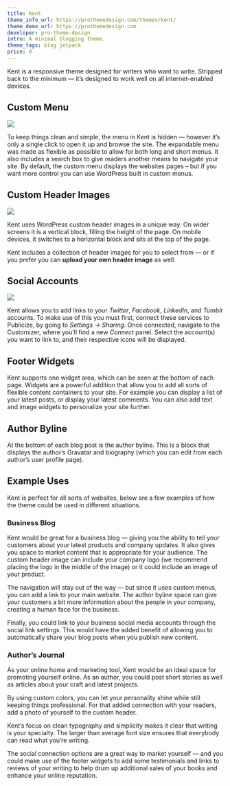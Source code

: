 ```yaml
---
title: Kent
theme_info_url: https://prothemedesign.com/themes/kent/
theme_demo_url: https://prothemedesign.com
developer: pro-theme-design
intro: A minimal blogging theme.
theme_tags: blog jetpack
price: 0
---
```


Kent is a responsive theme designed for writers who want to write. Stripped back to the minimum — it’s designed to work well on all internet-enabled devices.

## Custom Menu

<img src="https://theme.files.wordpress.com/2013/11/kent-menu-demo-large.gif?w=640&h=284" />

To keep things clean and simple, the menu in Kent is hidden — however it’s only a single click to open it up and browse the site. The expandable menu was made as flexible as possible to allow for both long and short menus. It also includes a search box to give readers another means to navigate your site. By default, the custom menu displays the websites pages – but if you want more control you can use WordPress built in custom menus.

## Custom Header Images

<img src="https://theme.files.wordpress.com/2013/11/kent-default-headers.png" />

Kent uses WordPress custom header images in a unique way. On wider screens it is a vertical block, filling the height of the page. On mobile devices, it switches to a horizontal block and sits at the top of the page.

Kent includes a collection of header images for you to select from — or if you prefer you can <strong>upload your own header image</strong> as well.

## Social Accounts

<img src="https://theme.files.wordpress.com/2013/11/kent-social-options.png" />

Kent allows you to add links to your <em>Twitter</em>, <em>Facebook</em>, <em>LinkedIn</em>, and <em>Tumblr</em> accounts. To make use of this you must first, connect these services to Publicize, by going to <em>Settings → Sharing</em>. Once connected, navigate to the Customizer, where you’ll find a new <em>Connect</em> panel. Select the account(s) you want to link to, and their respective icons will be displayed.

## Footer Widgets

Kent supports one widget area, which can be seen at the bottom of each page. Widgets are a powerful addition that allow you to add all sorts of flexible content containers to your site. For example you can display a list of your latest posts, or display your latest comments. You can also add text and image widgets to personalize your site further.

## Author Byline

At the bottom of each blog post is the author byline. This is a block that displays the author’s Gravatar and biography (which you can edit from each author’s user profile page).

## Example Uses

Kent is perfect for all sorts of websites, below are a few examples of how the theme could be used in different situations.

### Business Blog

Kent would be great for a business blog — giving you the ability to tell your customers about your latest products and company updates. It also gives you space to market content that is appropriate for your audience. The custom header image can include your company logo (we recommend placing the logo in the middle of the image) or it could include an image of your product.

The navigation will stay out of the way — but since it uses custom menus, you can add a link to your main website. The author byline space can give your customers a bit more information about the people in your company, creating a human face for the business.

Finally, you could link to your business social media accounts through the social link settings. This would have the added benefit of allowing you to automatically share your blog posts when you publish new content.

### Author’s Journal

As your online home and marketing tool, Kent would be an ideal space for promoting yourself online. As an author, you could post short stories as well as articles about your craft and latest projects.

By using custom colors, you can let your personality shine while still keeping things professional. For that added connection with your readers, add a photo of yourself to the custom header.

Kent’s focus on clean typography and simplicity makes it clear that writing is your specialty. The larger than average font size ensures that everybody can read what you’re writing.

The social connection options are a great way to market yourself — and you could make use of the footer widgets to add some testimonials and links to reviews of your writing to help drum up additional sales of your books and enhance your online reputation.
